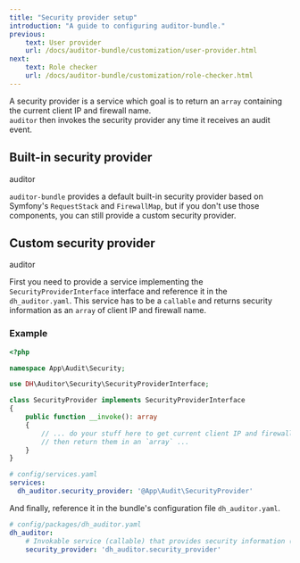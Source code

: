 ```yaml
---
title: "Security provider setup"
introduction: "A guide to configuring auditor-bundle."
previous:
    text: User provider
    url: /docs/auditor-bundle/customization/user-provider.html
next:
    text: Role checker
    url: /docs/auditor-bundle/customization/role-checker.html
---
```


A security provider is a service which goal is to return an `array` containing the current client IP 
and firewall name.  
`auditor` then invokes the security provider any time it receives an audit event.


## Built-in security provider
<span class="tag mt-0 inline-flex items-center px-3 py-1 rounded-full text-sm font-medium leading-4 bg-green-100 text-green-700">auditor</span>

`auditor-bundle` provides a default built-in security provider based on Symfony's `RequestStack` and `FirewallMap`, 
but if you don't use those components, you can still provide a custom security provider. 


## Custom security provider
<span class="tag mt-0 inline-flex items-center px-3 py-1 rounded-full text-sm font-medium leading-4 bg-green-100 text-green-700">auditor</span>

First you need to provide a service implementing the `SecurityProviderInterface` interface
and reference it in the `dh_auditor.yaml`. This service has to be a `callable` and 
returns security information as an `array` of client IP and firewall name.

### Example
```php
<?php

namespace App\Audit\Security;

use DH\Auditor\Security\SecurityProviderInterface;

class SecurityProvider implements SecurityProviderInterface
{
    public function __invoke(): array
    {
        // ... do your stuff here to get current client IP and firewall name
        // then return them in an `array` ...
    }
}
```

```yaml
# config/services.yaml
services:
  dh_auditor.security_provider: '@App\Audit\SecurityProvider'
```

And finally, reference it in the bundle's configuration file `dh_auditor.yaml`.

```yaml
# config/packages/dh_auditor.yaml
dh_auditor:
    # Invokable service (callable) that provides security information (IP, firewall name, etc)
    security_provider: 'dh_auditor.security_provider'
```
